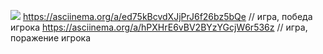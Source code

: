<a href="https://codeclimate.com/github/Gudvviin/frontend-project-lvl1/maintainability"><img src="https://api.codeclimate.com/v1/badges/9516922a0c070c4d257c/maintainability" /></a>
https://asciinema.org/a/ed75kBcvdXJjPrJ6f26bz5bQe // игра, победа игрока
https://asciinema.org/a/hPXHrE6vBV2BYzYGcjW6r536z // игра, поражение игрока
